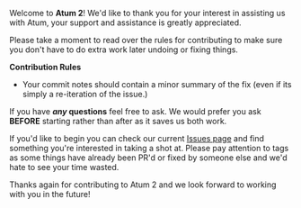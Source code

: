 Welcome to **Atum 2**! We'd like to thank you for your interest in assisting us with Atum, your support and assistance is greatly appreciated.

Please take a moment to read over the rules for contributing to make sure you don't have to do extra work later undoing or fixing things.

**Contribution Rules**

* Your commit notes should contain a minor summary of the fix (even if its simply a re-iteration of the issue.)

If you have ***any* questions** feel free to ask. We would prefer you ask **BEFORE** starting rather than after as it saves us both work.

If you'd like to begin you can check our current [Issues page](https://github.com/TeamMetallurgy/Atum2/issues) and find something you're interested in taking a shot at. Please pay attention to tags as some things have already been PR'd or fixed by someone else and we'd hate to see your time wasted.

Thanks again for contributing to Atum 2 and we look forward to working with you in the future!
